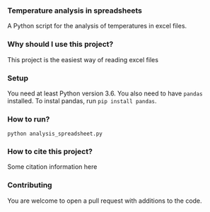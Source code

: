 ### Temperature analysis in spreadsheets

A Python script for the analysis of temperatures in excel files.

### Why should I use this project?

This project is the easiest way of reading excel files

### Setup

You need at least Python version 3.6. You also need to have `pandas` installed.
To instal pandas, run `pip install pandas`.

### How to run?
`python analysis_spreadsheet.py`

### How to cite this project?
Some citation information here

### Contributing
You are welcome to open a pull request with additions to the code.
